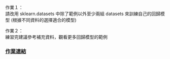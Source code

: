 
作業１：  
請改用 sklearn.datasets 中除了範例以外至少兩組 datasets 來訓練自己的回歸模型 (根據不同資料的選擇適合的模型)  



作業２：  
練習完建議參考補充資料，觀看更多回歸模型的範例  



### [作業連結](https://github.com/zizhu13791/2nd-ML100Days/blob/master/homework/Day_038_HW.ipynb)


